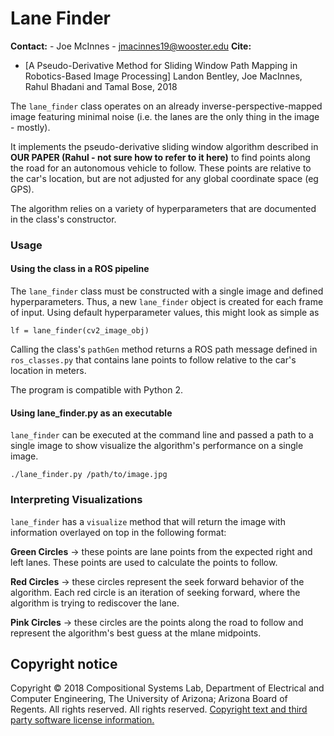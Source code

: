 # Lane Finder
**Contact:** 
    - Joe McInnes - <jmacinnes19@wooster.edu>
**Cite:**
* [A Pseudo-Derivative Method for Sliding Window
Path Mapping in Robotics-Based Image Processing] Landon Bentley, Joe MacInnes, Rahul Bhadani and Tamal Bose, 2018

The `lane_finder` class operates on an already inverse-perspective-mapped image featuring minimal noise (i.e. the lanes are the only thing in the image - mostly).

It implements the pseudo-derivative sliding window algorithm described in **OUR PAPER (Rahul - not sure how to refer to it here)** to find points along the road for an autonomous vehicle to follow. These points are relative to the car's location, but are not  adjusted for any global coordinate space (eg GPS). 

The algorithm relies on a variety of hyperparameters that are documented in the class's constructor.

### Usage

#### Using the class in a ROS pipeline
The `lane_finder` class must be constructed with a single image and defined hyperparameters. Thus, a new `lane_finder` object is created for each frame of input. Using default hyperparameter values, this might look as simple as

`lf = lane_finder(cv2_image_obj)`

Calling the class's `pathGen` method returns a ROS path message defined in `ros_classes.py` that contains lane points to follow relative to the car's location in meters.

The program is compatible with Python 2.

#### Using lane_finder.py as an executable

`lane_finder` can be executed at the command line and passed a path to a single image to show visualize the algorithm's performance on a single image.

```
./lane_finder.py /path/to/image.jpg
``` 


### Interpreting Visualizations 

`lane_finder` has a `visualize` method that will return the image with information overlayed on top in the following format:

**Green Circles** &rarr; these points are lane points from the expected right and left lanes. These points are used to calculate the points to follow.

**Red Circles** &rarr; these circles represent the seek forward behavior of the algorithm. Each red circle is an iteration of seeking forward, where the algorithm is trying to rediscover the lane.

**Pink Circles** &rarr; these circles are the points along the road to follow and represent the algorithm's best guess at the mlane midpoints.

## Copyright notice
Copyright © 2018 Compositional Systems Lab, Department of Electrical and Computer Engineering, The University of Arizona; Arizona Board of Regents.
All rights reserved. All rights reserved. [Copyright text and third party software license information.](https://github.com/catvehicle/Lanefinder/wiki/Copyright)



